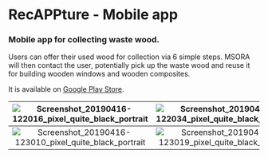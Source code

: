 # RecAPPture - Mobile app

### Mobile app for collecting waste wood.
Users can offer their used wood for collection via 6 simple steps. MSORA will then contact the user, 
potentially pick up the waste wood and reuse it for building wooden windows and wooden composites.

It is available on [Google Play Store](https://play.google.com/store/apps/details?id=si.upfamnit.recappture).

![Screenshot_20190416-122016_pixel_quite_black_portrait](https://user-images.githubusercontent.com/39746196/56349340-a7ea1480-61c8-11e9-82f5-b203b5830086.png) | ![Screenshot_20190416-122034_pixel_quite_black_portrait](https://user-images.githubusercontent.com/39746196/56349349-ac163200-61c8-11e9-89e4-4b4a5e49eac4.png)  | ![Screenshot_20190416-122958_pixel_quite_black_portrait](https://user-images.githubusercontent.com/39746196/56349354-ae788c00-61c8-11e9-87cd-b1b5cf8a6877.png)
:--------------------:|:--------------------:|:--------------------:
| ![Screenshot_20190416-123010_pixel_quite_black_portrait](https://user-images.githubusercontent.com/39746196/56349355-b0424f80-61c8-11e9-9c84-5d34f8dbe0b8.png) | ![Screenshot_20190416-123019_pixel_quite_black_portrait](https://user-images.githubusercontent.com/39746196/56349364-b3d5d680-61c8-11e9-9d09-226b5d3e348f.png)| ![Screenshot_20190416-123027_pixel_quite_black_portrait](https://user-images.githubusercontent.com/39746196/56349366-b59f9a00-61c8-11e9-9af3-71398de98c4a.png)









